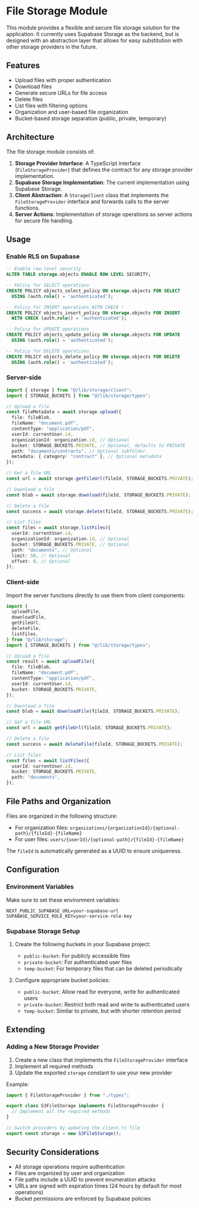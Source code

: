 # File Storage Module

This module provides a flexible and secure file storage solution for the application. It currently uses Supabase Storage as the backend, but is designed with an abstraction layer that allows for easy substitution with other storage providers in the future.

## Features

- Upload files with proper authentication
- Download files
- Generate secure URLs for file access
- Delete files
- List files with filtering options
- Organization and user-based file organization
- Bucket-based storage separation (public, private, temporary)

## Architecture

The file storage module consists of:

1. **Storage Provider Interface**: A TypeScript interface (`FileStorageProvider`) that defines the contract for any storage provider implementation.
2. **Supabase Storage Implementation**: The current implementation using Supabase Storage.
3. **Client Abstraction**: A `StorageClient` class that implements the `FileStorageProvider` interface and forwards calls to the server functions.
4. **Server Actions**: Implementation of storage operations as server actions for secure file handling.

## Usage

### Enable RLS on Supabase

```sql
-- Enable row-level security
ALTER TABLE storage.objects ENABLE ROW LEVEL SECURITY;

-- Policy for SELECT operations
CREATE POLICY objects_select_policy ON storage.objects FOR SELECT
  USING (auth.role() = 'authenticated');

-- Policy for INSERT operations WITH CHECK !
CREATE POLICY objects_insert_policy ON storage.objects FOR INSERT
  WITH CHECK (auth.role() = 'authenticated');

-- Policy for UPDATE operations
CREATE POLICY objects_update_policy ON storage.objects FOR UPDATE
  USING (auth.role() = 'authenticated');

-- Policy for DELETE operations
CREATE POLICY objects_delete_policy ON storage.objects FOR DELETE
  USING (auth.role() = 'authenticated');
```

### Server-side

```typescript
import { storage } from "@/lib/storage/client";
import { STORAGE_BUCKETS } from "@/lib/storage/types";

// Upload a file
const fileMetadata = await storage.upload({
  file: fileBlob,
  fileName: "document.pdf",
  contentType: "application/pdf",
  userId: currentUser.id,
  organizationId: organization.id, // Optional
  bucket: STORAGE_BUCKETS.PRIVATE, // Optional, defaults to PRIVATE
  path: "documents/contracts", // Optional subfolder
  metadata: { category: "contract" }, // Optional metadata
});

// Get a file URL
const url = await storage.getFileUrl(fileId, STORAGE_BUCKETS.PRIVATE);

// Download a file
const blob = await storage.download(fileId, STORAGE_BUCKETS.PRIVATE);

// Delete a file
const success = await storage.delete(fileId, STORAGE_BUCKETS.PRIVATE);

// List files
const files = await storage.listFiles({
  userId: currentUser.id,
  organizationId: organization.id, // Optional
  bucket: STORAGE_BUCKETS.PRIVATE, // Optional
  path: "documents", // Optional
  limit: 50, // Optional
  offset: 0, // Optional
});
```

### Client-side

Import the server functions directly to use them from client components:

```typescript
import {
  uploadFile,
  downloadFile,
  getFileUrl,
  deleteFile,
  listFiles,
} from "@/lib/storage";
import { STORAGE_BUCKETS } from "@/lib/storage/types";

// Upload a file
const result = await uploadFile({
  file: fileBlob,
  fileName: "document.pdf",
  contentType: "application/pdf",
  userId: currentUser.id,
  bucket: STORAGE_BUCKETS.PRIVATE,
});

// Download a file
const blob = await downloadFile(fileId, STORAGE_BUCKETS.PRIVATE);

// Get a file URL
const url = await getFileUrl(fileId, STORAGE_BUCKETS.PRIVATE);

// Delete a file
const success = await deleteFile(fileId, STORAGE_BUCKETS.PRIVATE);

// List files
const files = await listFiles({
  userId: currentUser.id,
  bucket: STORAGE_BUCKETS.PRIVATE,
  path: "documents",
});
```

## File Paths and Organization

Files are organized in the following structure:

- For organization files: `organizations/{organizationId}/{optional-path}/{fileId}-{fileName}`
- For user files: `users/{userId}/{optional-path}/{fileId}-{fileName}`

The `fileId` is automatically generated as a UUID to ensure uniqueness.

## Configuration

### Environment Variables

Make sure to set these environment variables:

```
NEXT_PUBLIC_SUPABASE_URL=your-supabase-url
SUPABASE_SERVICE_ROLE_KEY=your-service-role-key
```

### Supabase Storage Setup

1. Create the following buckets in your Supabase project:

   - `public-bucket`: For publicly accessible files
   - `private-bucket`: For authenticated user files
   - `temp-bucket`: For temporary files that can be deleted periodically

2. Configure appropriate bucket policies:
   - `public-bucket`: Allow read for everyone, write for authenticated users
   - `private-bucket`: Restrict both read and write to authenticated users
   - `temp-bucket`: Similar to private, but with shorter retention period

## Extending

### Adding a New Storage Provider

1. Create a new class that implements the `FileStorageProvider` interface
2. Implement all required methods
3. Update the exported `storage` constant to use your new provider

Example:

```typescript
import { FileStorageProvider } from "./types";

export class S3FileStorage implements FileStorageProvider {
  // Implement all the required methods
}

// Switch providers by updating the client.ts file
export const storage = new S3FileStorage();
```

## Security Considerations

- All storage operations require authentication
- Files are organized by user and organization
- File paths include a UUID to prevent enumeration attacks
- URLs are signed with expiration times (24 hours by default for most operations)
- Bucket permissions are enforced by Supabase policies
